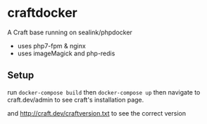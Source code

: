 # craftdocker
A Craft base running on sealink/phpdocker

* uses php7-fpm & nginx
* uses imageMagick and php-redis

## Setup

run `docker-compose build`
then `docker-compose up`
then navigate to craft.dev/admin to see craft's installation page.

and http://craft.dev/craftversion.txt to see the correct version
